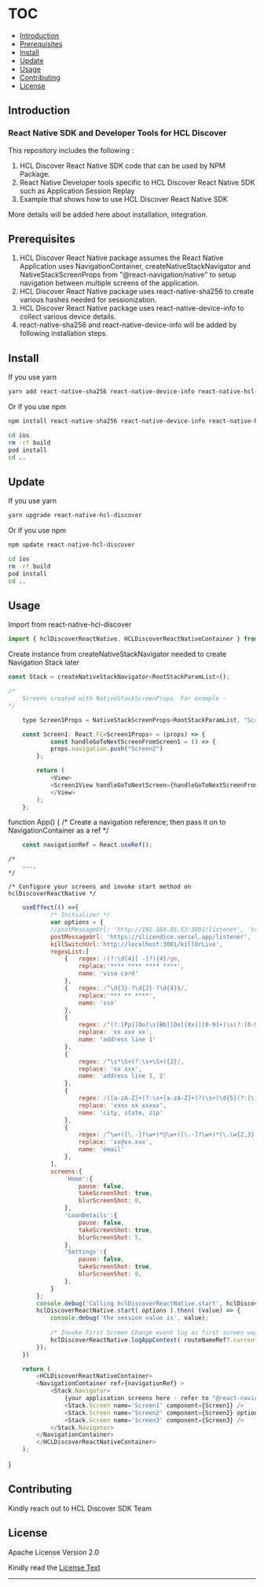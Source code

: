 # TOC

- [Introduction](#introduction)
- [Prerequisites](#prerequisites)
- [Install](#install)
- [Update](#update)
- [Usage](#usage)
- [Contributing](#contributing)
- [License](#license)

## Introduction

### React Native SDK and Developer Tools for HCL Discover

This repository includes the following : 

1. HCL Discover React Native SDK code that can be used by NPM Package.
2. React Native Developer tools specific to HCL Discover React Native SDK such as Application Session Replay
3. Example that shows how to use HCL Discover React Native SDK

More details will be added here about installation, integration.


## Prerequisites

1. HCL Discover React Native package assumes the React Native Application uses NavigationContainer, createNativeStackNavigator and NativeStackScreenProps from "@react-navigation/native" to setup navigation between multiple screens of the application.
2. HCL Discover React Native package uses react-native-sha256 to create various hashes needed for sessionization.
3. HCL Discover React Native package uses react-native-device-info to collect various device details.
4. react-native-sha256 and react-native-device-info will be added by following installation steps.

## Install

If you use yarn

```sh
yarn add react-native-sha256 react-native-device-info react-native-hcl-discover 
```

Or if you use npm

```sh
npm install react-native-sha256 react-native-device-info react-native-hcl-discover 
```

```sh
cd ios
rm -rf build
pod install
cd ..
```

## Update

If you use yarn

```sh
yarn upgrade react-native-hcl-discover 
```

Or if you use npm

```sh
npm update react-native-hcl-discover 
```

```sh
cd ios
rm -rf build
pod install
cd ..
```


## Usage

Import from  react-native-hcl-discover

```js
import { hclDiscoverReactNative, HCLDiscoverReactNativeContainer } from 'react-native-hcl-discover';
```

Create instance from  createNativeStackNavigator needed to create Navigation Stack later

```js
const Stack = createNativeStackNavigator<RootStackParamList>();
```

```js
/*
	Screens created with NativeStackScreenProps. For example -
*/

	type Screen1Props = NativeStackScreenProps<RootStackParamList, "Screen1">;

	const Screen1: React.FC<Screen1Props> = (props) => {
  			const handleGoToNextScreenFromScreen1 = () => {
    		props.navigation.push("Screen2")
   		};

		return (
			<View>
			<Screen1View handleGoToNextScreen={handleGoToNextScreenFromScreen1}></Screen1View>
			</View>
		);
	};
```

function App() {
	/* Create a navigation reference; then pass it on to NavigationContainer as a ref */
```js    
    const navigationRef = React.useRef();
```
	/*
		....
	*/

    /* Configure your screens and invoke start method on hclDiscoverReactNative */

```js    
    useEffect(() =>{
            /* Initializer */
            var options = {
            //postMessageUrl: 'http://192.168.86.53:3001/listener', 'http://sky.discoverstore.hclcx.com/DiscoverUIPost.php',
            postMessageUrl: 'https://slicendice.vercel.app/listener', 
            killSwitchUrl:'http://localhost:3001/killOrLive',
            regexList:[
                {   regex: /(?:\d{4}[ -]?){4}/gm,
                    replace:'**** **** **** ****',
                    name: 'visa card'
                },
                {   regex: /^\d{3}-?\d{2}-?\d{4}$/,
                    replace:'*** ** ****',
                    name: 'ssn'
                },
                {
                    regex: /^(?:[Pp][Oo]\s[Bb][Oo][Xx]|[0-9]+)\s(?:[0-9A-Za-z\.'#]|[^\S\r\n])+/,
                    replace: 'xx xxx xx',
                    name: 'address line 1'
                },
                {
                    regex: /^\s*\S+(?:\s+\S+){2}/,
                    replace: 'xx xxx',
                    name: 'address line 1, 2'
                },
                {
                    regex: /([a-zA-Z]+(?:\s+[a-zA-Z]+)?)\s+(\d{5}(?:[\-]\d{4})?)/,
                    replace: 'xxxx xx xxxxx',
                    name: 'city, state, zip'
                },
                {
                    regex: /^\w+([\.-]?\w+)*@\w+([\.-]?\w+)*(\.\w{2,3})+$/,
                    replace: 'xx@xx.xxx',
                    name: 'email'
                },
            ],
            screens:{
                'Home':{
                    pause: false,
                    takeScreenShot: true,
                    blurScreenShot: 0,
                },
                'LoanDetails':{
                    pause: false,
                    takeScreenShot: true,
                    blurScreenShot: 5,
                },
                'Settings':{
                    pause: false,
                    takeScreenShot: true,
                    blurScreenShot: 0,
                },
            }
        };
        console.debug('Calling hclDiscoverReactNative.start', hclDiscoverReactNative.start);
        hclDiscoverReactNative.start( options ).then( (value) => {
            console.debug('the session value is', value);
            
            /* Invoke First Screen Change event log as first screen was invoked well before HCL Discover React Native SDK booted */
            hclDiscoverReactNative.logAppContext( routeNameRef?.current? routeNameRef?.current : 'Home', '' ).then( resolve => {}, reject => {});
        });
    })

	return (
		<HCLDiscoverReactNativeContainer>
		<NavigationContainer ref={navigationRef} >
			<Stack.Navigator>
				{your application screens here - refer to "@react-navigation/native" documentation}
				<Stack.Screen name='Screen1' component={Screen1} />
				<Stack.Screen name='Screen2' component={Screen2} options={{ title: 'Screen Two' }}/>
				<Stack.Screen name='Screen3' component={Screen3} />
			</Stack.Navigator>
		</NavigationContainer>
		</HCLDiscoverReactNativeContainer>
	);
```

}

## Contributing

Kindly reach out to HCL Discover SDK Team

## License

Apache License Version 2.0

Kindly read the [License Text](LICENSE)

---
